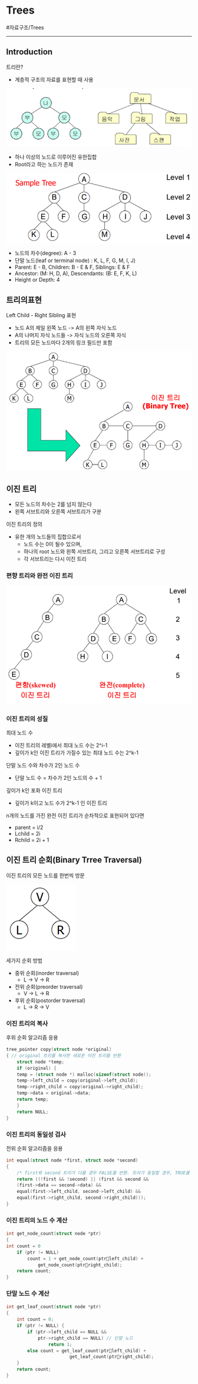 # Trees
#자료구조/Trees

---
## Introduction
트리란?
- 계층적 구조의 자료를 표현할 때 사용

![](./img/T_1.PNG)

- 하나 이상의 노드로 이루어진 유한집합
- Root라고 하는 노드가 존재

![](./img/T_2.PNG)

- 노드의 차수(degree): A - 3
- 단말 노드(leaf or terminal node) : K, L, F, G, M, I, J)
- Parent: E - B, Children: B - E & F, Siblings: E & F
- Ancestor: (M: H, D, A), Descendants: (B: E, F, K, L)
- Height or Depth: 4

## 트리의표현
Left Child - Right Sibling 표현
- 노드 A의 제일 왼쪽 노드 -> A의 왼쪽 자식 노드
- A의 나머지 자식 노드들 -> 자식 노드의 오른쪽 자식
- 트리의 모든 노드마다 2개의 링크 필드만 포함

![](./img/T_3.PNG)


## 이진 트리
- 모든 노드의 차수는 2를 넘지 않는다
- 왼쪽 서브트리와 오른쪽 서브트리가 구분

이진 트리의 정의
- 유한 개의 노드들의 집합으로서
    - 노드 수는 0이 될수 있으며,
    - 하나의 root 노드와 왼쪽 서브트리, 그리고 오른쪽 서브트리로 구성
    - 각 서브트리는 다시 이진 트리

### 편향 트리와 완전 이진 트리

![](./img/T_4.PNG)

### 이진 트리의 성질
최대 노드 수
- 이진 트리의 레벨i에서 최대 노드 수는 2^i-1
- 깊이가 k인 이진 트리가 가질수 있는 최대 노드 수는 2^k-1

단말 노드 수와 차수가 2인 노드 수
- 단말 노드 수 = 차수가 2인 노드의 수 + 1

깊이가 k인 포화 이진 트리
- 깊이가 k이고 노드 수가 2^k-1 인 이진 트리

n개의 노드를 가진 완전 이진 트리가 순차적으로 표현되어 있다면
- parent = i/2
- Lchild = 2i
- Rchild = 2i + 1

## 이진 트리 순회(Binary Trree Traversal)
이진 트리의 모든 노드를 한번씩 방문

![](./img/T_5.PNG)

세가지 순회 방법
- 중위 순회(inorder traversal)
    - L -> V -> R
- 전위 순회(preorder traversal)
    - V -> L -> R
- 후위 순회(postorder traversal)
    - L -> R -> V

### 이진 트리의 복사
후위 순회 알고리즘 응용

```c
tree_pointer copy(struct node *original)
{ // original 트리를 복사한 새로운 이진 트리를 반환
    struct node *temp;
    if (original) {
    temp = (struct node *) malloc(sizeof(struct node));
    temp->left_child = copy(original->left_child); 
    temp->right_child = copy(original->right_child);
    temp->data = original->data;
    return temp;
    }
    return NULL;
}
```

### 이진 트리의 동일성 검사
전위 순회 알고리즘을 응용

```c
int equal(struct node *first, struct node *second)
{
    /* first와 second 트리가 다를 경우 FALSE를 반환. 트리가 동일할 경우, TRUE를 반환 */
    return ((!first && !second) || (first && second &&
    (first->data == second->data) &&
    equal(first->left_child, second->left_child) &&
    equal(first->right_child, second->right_child)));
}
```

### 이진 트리의 노드 수 계산

```c
int get_node_count(struct node *ptr)
{
int count = 0
    if (ptr != NULL)
        count = 1 + get_node_count(ptrleft_child) +
            get_node_count(ptrright_child);
    return count;
}
```

### 단말 노드 수 계산

```c
int get_leaf_count(struct node *ptr)
{
    int count = 0;
    if (ptr != NULL) {
        if (ptr->left_child == NULL && 
            ptr->right_child == NULL) // 단말 노드
                return 1;
        else count = get_leaf_count(ptrleft_child) + 
                        get_leaf_count(ptrright_child);
    }
    return count;
}
```